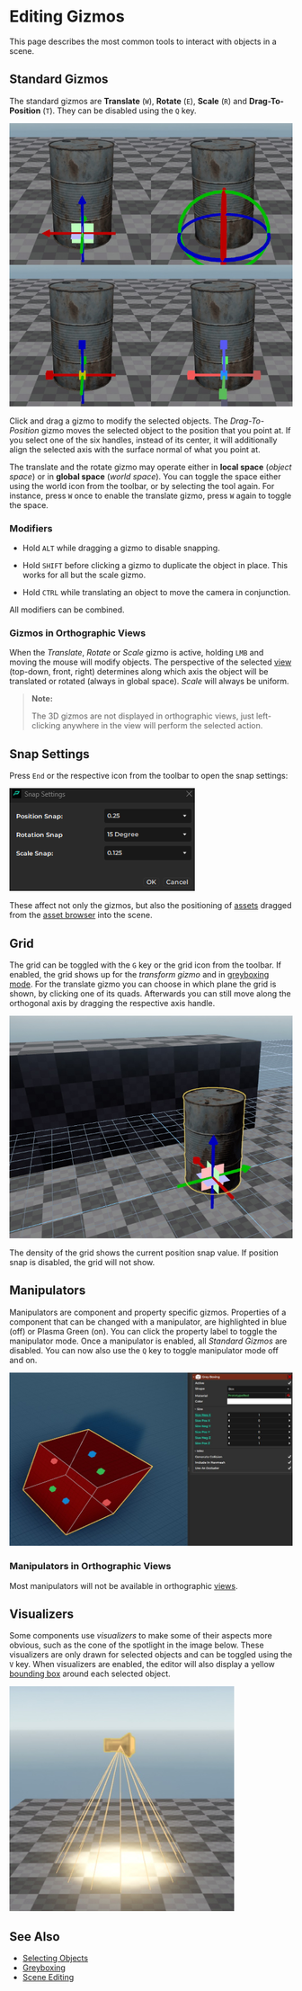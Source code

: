 # Editing Gizmos

This page describes the most common tools to interact with objects in a scene.

## Standard Gizmos

The standard gizmos are **Translate** (`W`), **Rotate** (`E`), **Scale** (`R`) and **Drag-To-Position** (`T`). They can be disabled using the `Q` key.

![Gizmos](media/gizmos.jpg)

Click and drag a gizmo to modify the selected objects. The *Drag-To-Position* gizmo moves the selected object to the position that you point at. If you select one of the six handles, instead of its center, it will additionally align the selected axis with the surface normal of what you point at.

The translate and the rotate gizmo may operate either in **local space** (*object space*) or in **global space** (*world space*). You can toggle the space either using the world icon from the toolbar, or by selecting the tool again. For instance, press `W` once to enable the translate gizmo, press `W` again to toggle the space.

### Modifiers

* Hold `ALT` while dragging a gizmo to disable snapping.

* Hold `SHIFT` before clicking a gizmo to duplicate the object in place. This works for all but the scale gizmo.

* Hold `CTRL` while translating an object to move the camera in conjunction.

All modifiers can be combined.

### Gizmos in Orthographic Views

When the *Translate*, *Rotate* or *Scale* gizmo is active, holding `LMB` and moving the mouse will modify objects. The perspective of the selected [view](../editor/editor-views.md) (top-down, front, right) determines along which axis the object will be translated or rotated (always in global space). *Scale* will always be uniform.

> **Note:**
>
> The 3D gizmos are not displayed in orthographic views, just left-clicking anywhere in the view will perform the selected action.

## Snap Settings

Press `End` or the respective icon from the toolbar to open the snap settings:

![Snap Settings](media/snap-settings.png)

These affect not only the gizmos, but also the positioning of [assets](../assets/assets-overview.md) dragged from the [asset browser](../assets/asset-browser.md) into the scene.

## Grid

The grid can be toggled with the `G` key or the grid icon from the toolbar. If enabled, the grid shows up for the *transform gizmo* and in [greyboxing mode](greyboxing.md). For the translate gizmo you can choose in which plane the grid is shown, by clicking one of its quads. Afterwards you can still move along the orthogonal axis by dragging the respective axis handle.

![Grid](media/grid.jpg)

The density of the grid shows the current position snap value. If position snap is disabled, the grid will not show.

## Manipulators

Manipulators are component and property specific gizmos. Properties of a component that can be changed with a manipulator, are highlighted in blue (off) or Plasma Green (on). You can click the property label to toggle the manipulator mode. Once a manipulator is enabled, all *Standard Gizmos* are disabled. You can now also use the `Q` key to toggle manipulator mode off and on.

![Manipulator](media/manipulator.jpg)

### Manipulators in Orthographic Views

Most manipulators will not be available in orthographic [views](../editor/editor-views.md).

## Visualizers

Some components use *visualizers* to make some of their aspects more obvious, such as the cone of the spotlight in the image below. These visualizers are only drawn for selected objects and can be toggled using the `V` key. When visualizers are enabled, the editor will also display a yellow [bounding box](selection.md#selection-bounding-box) around each selected object.

![Visualizer and Shape Icon](media/visualizer-shapeicon.jpg)


## See Also


* [Selecting Objects](selection.md)
* [Greyboxing](greyboxing.md)
* [Scene Editing](scene-editing.md)
